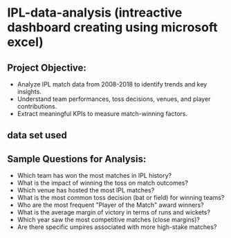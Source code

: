 # IPL-data-analysis (intreactive dashboard creating using microsoft excel)
##   Project Objective:
- Analyze IPL match data from 2008-2018 to identify trends and key insights.
- Understand team performances, toss decisions, venues, and player contributions.
- Extract meaningful KPIs to measure match-winning factors.

## data set used


##  Sample Questions for Analysis:
- Which team has won the most matches in IPL history?
- What is the impact of winning the toss on match outcomes?
- Which venue has hosted the most IPL matches?
- What is the most common toss decision (bat or field) for winning teams?
- Who are the most frequent "Player of the Match" award winners?
- What is the average margin of victory in terms of runs and wickets?
- Which year saw the most competitive matches (close margins)?
- Are there specific umpires associated with more high-stake matches?
